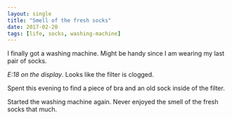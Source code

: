 ```yaml
---
layout: single
title: "Smell of the fresh socks"
date: 2017-02-20
tags: [life, socks, washing-machine]
---
```

I finally got a washing machine. Might be handy since I am wearing my last pair of socks.

*E:18 on the display*. Looks like the filter is clogged.

Spent this evening to find a piece of bra and an old sock inside of the filter.

Started the washing machine again. Never enjoyed the smell of the fresh socks that much.
